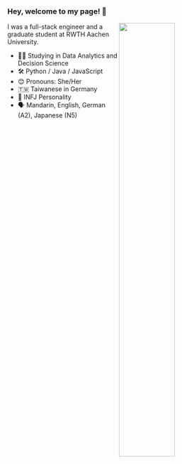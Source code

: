 ### Hey, welcome to my page! 👋

[<img align="right" width="50%" src="https://github-readme-stats.vercel.app/api/top-langs/?username=yunyunyang&layout=compact">](https://github.com/yunyunyang/)


I was a full-stack engineer and a graduate student at RWTH Aachen University.

- 👩‍🎓 Studying in Data Analytics and Decision Science
- 🛠 Python / Java / JavaScript 
- 😊 Pronouns: She/Her
- 🇹🇼 Taiwanese in Germany
- 🔮 INFJ Personality
- 🗣️ Mandarin, English, German (A2), Japanese (N5)


<!--
**yunyunyang/yunyunyang** is a ✨ _special_ ✨ repository because its `README.md` (this file) appears on your GitHub profile.

Here are some ideas to get you started:

- 🔭 I’m currently working on ...
- 🌱 I’m currently learning ...
- 👯 I’m looking to collaborate on ...
- 🤔 I’m looking for help with ...
- 💬 Ask me about ...
- 📫 How to reach me: ...
- 😄 Pronouns: ...
- ⚡ Fun fact: ...
-->
